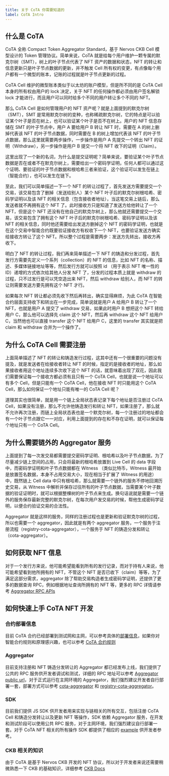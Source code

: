 ```yaml
---
title: 关于 CoTA 你需要知道的
label: CoTA Intro
---
```


## 什么是 CoTA

CoTA 全称 Compact Token Aggregator Standard，基于 Nervos CKB Cell 模型设计的 Token 管理协议。简单来说，CoTA 就是给每个用户维护一颗专属的默克尔树（SMT），树上的叶子节点代表了 NFT 资产的数据和状态，NFT 的转让和信息更新只是叶子节点数据的更新，并不触发 Cell 所有权的变更，有点像每个用户都有一个微型的账本，记账的过程就是叶子节点更新的过程。

CoTA Cell 维护的微型账本类似于以太坊的账户模型，但是所不同的是 CoTA Cell 本身的所有权由用户的 lock 决定，关于 NFT 的任何操作都必须由用户签名解锁 lock 才能进行，而且用户可以同时给多个不同的用户转让多个不同的 NFT。

那么 CoTA Cell 是如何管理用户的 NFT 资产呢？就是上面提到的默克尔树（SMT），SMT 是常用默克尔树的变种，也称稀疏默克尔树，它的特点是可以验证某个叶子是否在树上，也可以验证某个叶子是否不在树上。用户的 NFT 信息存储在 SMT 的叶子节点中，用户 A 要给用户 B 转让 NFT 时，需要在 A 的树上删掉代表该 NFT 的叶子节点数据，同时需要在 B 的树上增加代表该 NFT 的叶子节点数据，那么这里就需要两步操作，一步操作是用户 A 先提交一个转出 NFT 的证明（Withdraw），另一步操作是用户 B 提交一个将 NFT 收下的证明（Claim）。

这里出现了一个新的名词，为什么是提交证明呢？简单来说，要验证某个叶子节点数据是否在或者不在默克尔树上，需要给出一个密码学证明，任何人都可以通过这个证明、要验证的叶子节点数据和根哈希三者来验证，这个验证可以发生在链上（智能合约），也可以发生在链下。

至此，我们可以简单描述一下一个 NFT 的转让过程了，首先发送方需要提交一个交易，该交易包含了删掉（发送给别人）某个 NFT 叶子后的默克尔树根哈希、密码学证明以及该 NFT 的相关信息（包含接收者地址），当这笔交易上链后，那么发送者就不再拥有这个 NFT 了。此时接收方只是知道了发送方给他转让了一个 NFT，但是这个 NFT 还没有在他自己的默克尔树上，那么他就还需要提交一个交易，该交易包含了拥有这个 NFT 叶子后的默克尔树根哈希、密码学证明以及该 NFT 的相关信息，同时他还需要给出发送方删掉这个 NFT 的密码学证明，也就是在这个交易中智能合约既要验证接收方有权收下一个 NFT，也要验证发送方确实给接收方转让了这个 NFT。所以整个过程是需要两步：发送方先转出，接收方再收下。

明白了 NFT 的转让过程，我们再来简单描述一下 NFT 的铸造和分发过程，首先发行方需要先定义一个系列（collection）的 NFT 的信息，比如 NFT 的名称、描述、多媒体链接地址等等，然后发行方就可以按照 id （用于表示 NFT 唯一性的 ID）递增的方式依次给其他人分发 NFT 了，分发的过程本质上就是 withdraw 的过程，只不过发行是可以凭空造出来 NFT，然后 withdraw 给别人，而 NFT 的转让则需要发送方要先拥有这个 NFT 才行。

如果每次 NFT 转让都必须先收下然后再转出，确实显得麻烦，为此 CoTA 在智能合约层面支持收下和转出在一步完成，简单说就是用户 A 给用户 B 转让了一个 NFT，也就是用户 A 提交了 withdraw 交易，如果此时用户 B 想把这个 NFT 转给用户 C，那么他可以选择先 claim 这个 NFT，然后再 withdraw 这个 NFT 给用户 C，当然他也可以直接 transfer 这个 NFT 给用户 C，这里的 transfer 其实就是把 claim 和 withdraw 合并为一个操作了。

## 为什么 CoTA Cell 需要注册

上面简单描述了 NFT 的转让和铸造发行过程，这其中还有一个很重要的问题没有提及，就是发送者在给接收者转让 NFT 的时候，指定的是接收者的地址，那么如果接收者用这个地址连续多次收下这个 NFT 的话，就意味着出现了双花，因此我们需要保证每一个接收方都必须有且只有一个 CoTA Cell，也就是说一个地址可以有多个 Cell，但是只能有一个 CoTA Cell，他在接收 NFT 时只能用这个 CoTA Cell，那么如何保证一个地址只能有唯一的 CoTA Cell 呢？

道理其实也很简单，就是用一个链上全局状态表记录下每个地址是否注册过 CoTA Cell，如果没有注册，那么不允许他铸造发行和转让 NFT，如果注册了，那么就不允许再次注册，而链上全局状态表也是一个默克尔树，每一个注册过的地址都会有一个叶子节点跟它一一对应，利用上面提到的存在和不存在证明，就可以保证每个地址只有一个 CoTA Cell。

## 为什么需要链外的 Aggregator 服务

上面提到了每一次发交易都需要提交密码学证明、根哈希以及叶子节点数据，为了尽量减少链上空间的占用，只会将最新的根哈希放置到 Live Cell 的 data 字段中，而密码学证明和叶子节点数据都在 Witness （类似比特币，Witness 最开始是放置签名数据，本身不占用交易大小，现在相当于扩展了 Witness 的用途）中，既然链上 Cell data 中只有根哈希，那么就需要一个链外的服务不停地回溯历史交易，从 Witness 中解析并保存过往所有的叶子节点数据，当需要某个叶子数据的验证证明时，就可以根据整棵树的叶子节点来生成。换句话说就是需要一个链外的服务保存最新完整的默克尔树，在每次用户发交易的时候，帮他生成密码学证明，以便合约验证交易的合法性。

Aggregator 就是这样的服务，同样的注册过程也是更新和验证默克尔树的过程，所以也需要一个 aggregator，因此就是有两个 aggregator 服务，一个服务于注册流程（registry-cota-aggregator），一个服务于 NFT 的铸造分发和转让（cota-aggregator）。

## 如何获取 NFT 信息

对于一个发行方来说，他可能希望能看到所有的发行记录，而对于持有人来说，他可能希望看到他所拥有的 NFT，不管这个 NFT 是否已收下（claim）等等，为了满足这部分需求，aggregator 除了帮助交易构造者生成密码学证明，还提供了更多的数据查询 RPC，例如根据地址查询所拥有的 NFT 等，更多的 RPC 详情请参考 [Aggregator RPC APIs](https://github.com/nervina-labs/cota-aggregator#apis)

## 如何快速上手 CoTA NFT 开发

### 合约部署信息

目前 CoTA 合约已经部署到测试网和主网，可以参考具体的[部署信息](https://developer.mibao.net/docs/cota/deployment)，如果你对智能合约规则和原理感兴趣，也可以参考 [CoTA 合约规则](https://developer.mibao.net/docs/cota/script-rule)

### Aggregator

目前支持注册和 NFT 铸造分发转让的 Aggregator 都已经发布上线，我们提供了公共的 RPC 服务供开发者调试和测试，详细的 RPC 地址可以参考 [Aggregator public url](https://github.com/nervina-labs/cota-sdk-js#public-aggregator-rpc-url-as-blow-can-be-used-to-develop-and-test)，对于正式运行在主网环境的 Aggregator，我们强烈建议开发者自行部署一套，部署方式可以参考 [cota-aggregator](https://github.com/nervina-labs/cota-aggregator#quick-start) 和 [registry-cota-aggregator](https://github.com/nervina-labs/cota-registry-aggregator#quick-start)。

### SDK

目前我们提供 JS SDK 供开发者用来实现与链相关的所有交互，包括注册 CoTA Cell 和铸造分发转让以及更新 NFT 等操作，SDK 依赖 Aggregator 服务，在开发和测试阶段可以使用公共 RPC 服务，对于主网环境，我们强烈建议自行部署一套。对于 CoTA NFT 相关的所有操作 SDK 都提供了相应的 [example](https://github.com/nervina-labs/cota-sdk-js/tree/develop/example) 供开发者参考。

### CKB 相关的知识

由于 CoTA 是基于 Nervos CKB 开发的 NFT 协议，所以对于开发者来说还需要稍微熟悉一下 CKB 的基础知识，详细参考 [CKB Docs](https://docs.nervos.org/)
